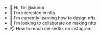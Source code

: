 - 👋 Hi, I’m @slunor
- 👀 I’m interested in nfts
- 🌱 I’m currently learning how to design nfts
- 💞️ I’m looking to collaborate on making nfts
- 📫 How to reach me sed5k on instagram

<!---
slunor/slunor is a ✨ special ✨ repository because its `README.md` (this file) appears on your GitHub profile.
You can click the Preview link to take a look at your changes.
--->
